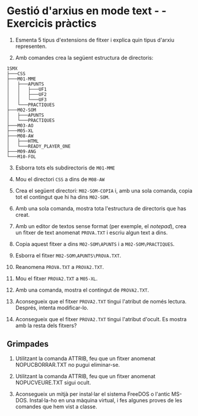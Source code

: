 Gestió d'arxius en mode text -  - Exercicis pràctics
====================================

1. Esmenta 5 tipus d'extensions de fitxer i explica quin tipus d'arxiu representen.

2. Amb comandes crea la següent estructura de directoris:

```
1SMX
├───CSS
├───M01-MME
│   ├───APUNTS
│   │   ├───UF1
│   │   ├───UF2
│   │   └───UF3
│   └───PRACTIQUES
├───M02-SOM
│   ├───APUNTS
│   └───PRACTIQUES
├───M03-AO
├───M05-XL
├───M08-AW
│   ├───HTML
│   └───READY_PLAYER_ONE
├───M09-ANG
└───M10-FOL
```

3. Esborra tots els subdirectoris de `M01-MME`

4. Mou el directori `CSS` a dins de `M08-AW`

5. Crea el següent directori: `M02-SOM-COPIA` i, amb una sola comanda, copia tot el contingut que hi ha dins `M02-SOM`.

6. Amb una sola comanda, mostra tota l'estructura de directoris que has creat.

7. Amb un editor de textos sense format (per exemple, el _notepad_), crea un fitxer de text anomenat `PROVA.TXT` i escriu algun text a dins.

8. Copia aquest fitxer a dins `M02-SOM\APUNTS` i a `M02-SOM\PRACTIQUES`.

9. Esborra el fitxer  `M02-SOM\APUNTS\PROVA.TXT`.

10. Reanomena `PROVA.TXT` a `PROVA2.TXT`.

11. Mou el fitxer `PROVA2.TXT` a `M05-XL`.

12. Amb una comanda, mostra el contingut de `PROVA2.TXT`.

13. Aconsegueix que el fitxer `PROVA2.TXT` tingui l'atribut de només lectura. Després, intenta modificar-lo.

14. Aconsegueix que el fitxer `PROVA2.TXT` tingui l'atribut d'ocult. Es mostra amb la resta dels fitxers?


Grimpades
---------

1. Utilitzant la comanda ATTRIB, feu que un fitxer anomenat NOPUCBORRAR.TXT no pugui eliminar-se.

2. Utilitzant la comanda ATTRIB, feu que un fitxer anomenat NOPUCVEURE.TXT sigui ocult.

3. Aconsegueix un mitjà per instal·lar el sistema FreeDOS o l'antic MS-DOS. Instal·la-ho en una màquina virtual, i fes algunes proves de les comandes que hem vist a classe.